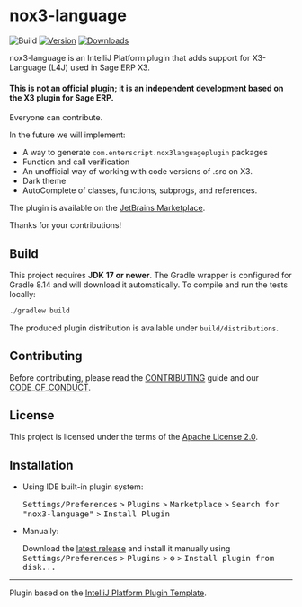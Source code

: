 # nox3-language

![Build](https://github.com/richardikeda/nox3-language-plugin/workflows/Build/badge.svg)
[![Version](https://img.shields.io/jetbrains/plugin/v/com.enterscript.nox3languageplugin.svg)](https://plugins.jetbrains.com/plugin/com.enterscript.nox3languageplugin)
[![Downloads](https://img.shields.io/jetbrains/plugin/d/com.enterscript.nox3languageplugin.svg)](https://plugins.jetbrains.com/plugin/com.enterscript.nox3languageplugin)

<!-- Plugin description -->
nox3-language is an IntelliJ Platform plugin that adds support for X3-Language (L4J) used in Sage ERP X3.

#### This is not an official plugin; it is an independent development based on the X3 plugin for Sage ERP.

Everyone can contribute.

In the future we will implement:

- A way to generate `com.enterscript.nox3languageplugin` packages
- Function and call verification
- An unofficial way of working with code versions of .src on X3.
- Dark theme
- AutoComplete of classes, functions, subprogs, and references.

The plugin is available on the [JetBrains Marketplace](https://plugins.jetbrains.com/plugin/com.enterscript.nox3languageplugin).

Thanks for your contributions!

<!-- Plugin description end -->

## Build

This project requires **JDK 17 or newer**. The Gradle wrapper is configured for
Gradle 8.14 and will download it automatically. To compile and run the tests
locally:

```bash
./gradlew build
```

The produced plugin distribution is available under `build/distributions`.

## Contributing

Before contributing, please read the [CONTRIBUTING](CONTRIBUTING.md) guide and our [CODE_OF_CONDUCT](CODE_OF_CONDUCT.md).

## License

This project is licensed under the terms of the [Apache License 2.0](LICENSE).


## Installation

- Using IDE built-in plugin system:
  
  <kbd>Settings/Preferences</kbd> > <kbd>Plugins</kbd> > <kbd>Marketplace</kbd> > <kbd>Search for "nox3-language"</kbd> >
  <kbd>Install Plugin</kbd>
  
- Manually:

  Download the [latest release](https://github.com/richardikeda/nox3-language-plugin/releases/latest) and install it manually using
  <kbd>Settings/Preferences</kbd> > <kbd>Plugins</kbd> > <kbd>⚙️</kbd> > <kbd>Install plugin from disk...</kbd>


---

Plugin based on the [IntelliJ Platform Plugin Template][template].

[template]: https://github.com/JetBrains/intellij-platform-plugin-template
